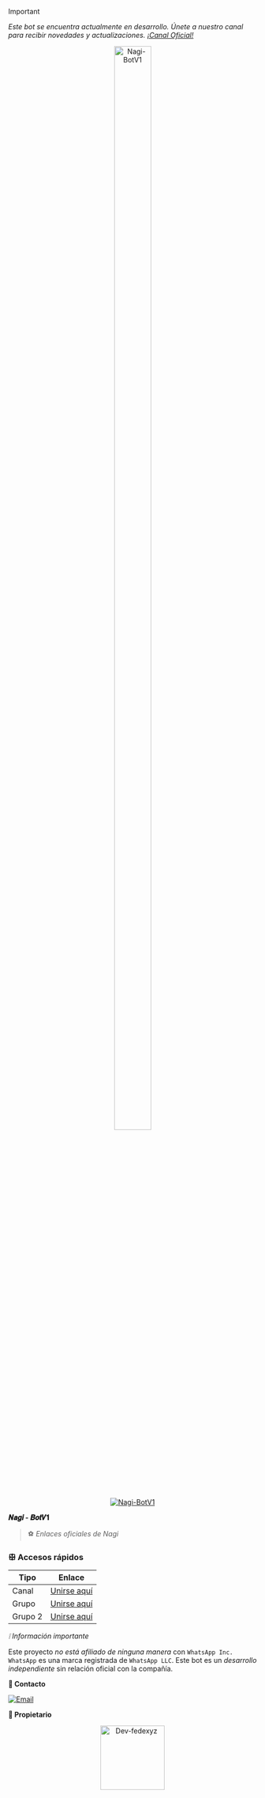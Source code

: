 > [!IMPORTANT]
> _Este bot se encuentra actualmente en desarrollo. Únete a nuestro canal para recibir novedades y actualizaciones. [¡Canal Oficial!](https://whatsapp.com/channel/0029Vb6EMjb6GcGKmVITlG2p)_

<p align="center">
  <img src="https://cdn.yupra.my.id/yp/wrnpazzo.jpg" alt="Nagi-BotV1" style="width: 75%; height: auto; max-width: 100px;">
</p>

<p align="center">
  <a href="#"><img title="Nagi-BotV1" src="https://img.shields.io/badge/¡Un bot fácil de editar – Disfruta de nuestro bot! -purple?colorA=%239b33b0&colorB=%231c007b&style=for-the-badge"></a>
</p>


**𝑵𝒂𝒈𝒊 - 𝑩𝒐𝒕𝑽𝟏**

> ⚽ *Enlaces oficiales de Nagi*

### ꕥ Accesos rápidos

| Tipo     | Enlace                                                                 |
|----------|------------------------------------------------------------------------|
| Canal    | [Unirse aquí](https://chat.whatsapp.com/LTOMyo9JqQEGYpSHm2hVT7)        |
| Grupo    | [Unirse aquí](https://chat.whatsapp.com/LTOMyo9JqQEGYpSHm2hVT7)        |
| Grupo 2  | [Unirse aquí](https://whatsapp.com/channel/0029Vb6EMjb6GcGKmVITlG2p)   |

*❕ Información importante*

Este proyecto *no está afiliado de ninguna manera* con `WhatsApp Inc.`
`WhatsApp` es una marca registrada de `WhatsApp LLC`.
Este bot es un *desarrollo independiente* sin relación oficial con la compañía.

**📩 Contacto**

[![Email](https://img.shields.io/badge/Gmail-Enviar%20Mensaje-D14836?style=for-the-badge&logo=gmail&logoColor=white)](mailto:Fedelanyt20@gmail.com)


**👑 Propietario**

<p align="center">
  <a href="https://github.com/Dev-fedexyz13">
    <img src="https://github.com/Dev-fedexyz13.png" width="130" height="130" alt="Dev-fedexyz">
  </a>
</p>

</div>
